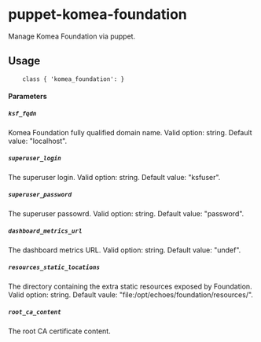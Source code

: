 # puppet-komea-foundation

Manage Komea Foundation via puppet.

## Usage

```puppet
    class { 'komea_foundation': }
```

#### Parameters

##### `ksf_fqdn`

Komea Foundation fully qualified domain name. Valid option: string. Default value: "localhost".

##### `superuser_login`

The superuser login. Valid option: string. Default value: "ksfuser".

##### `superuser_password`

The superuser passowrd. Valid option: string. Default value: "password".

##### `dashboard_metrics_url`

The dashboard metrics URL. Valid option: string. Default value: "undef".

##### `resources_static_locations`

The directory containing the extra static resources exposed by Foundation. Valid option: string. Default vaule: "file:/opt/echoes/foundation/resources/".

##### `root_ca_content`

The root CA certificate content.

